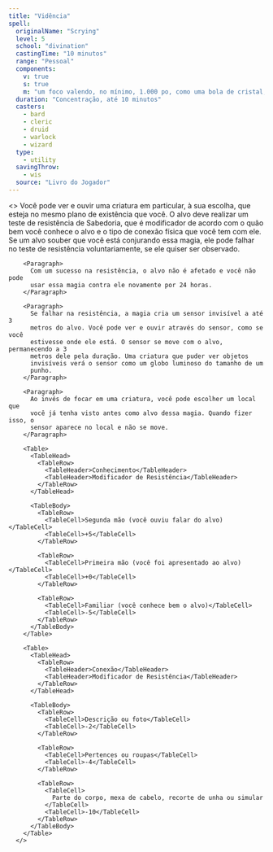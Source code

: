 ```yaml
---
title: "Vidência"
spell:
  originalName: "Scrying"
  level: 5
  school: "divination"
  castingTime: "10 minutos"
  range: "Pessoal"
  components:
    v: true
    s: true
    m: "um foco valendo, no mínimo, 1.000 po, como uma bola de cristal, espelho de prata ou fonte cheia de água benta"
  duration: "Concentração, até 10 minutos"
  casters:
    - bard
    - cleric
    - druid
    - warlock
    - wizard
  type:
    - utility
  savingThrow:
    - wis
  source: "Livro do Jogador"
---
```


<>
<Paragraph>
Você pode ver e ouvir uma criatura em particular, à sua escolha, que
esteja no mesmo plano de existência que você. O alvo deve realizar um
teste de resistência de Sabedoria, que é modificador de acordo com o
quão bem você conhece o alvo e o tipo de conexão física que você tem
com ele. Se um alvo souber que você está conjurando essa magia, ele
pode falhar no teste de resistência voluntariamente, se ele quiser ser
observado.
</Paragraph>

        <Paragraph>
          Com um sucesso na resistência, o alvo não é afetado e você não pode
          usar essa magia contra ele novamente por 24 horas.
        </Paragraph>

        <Paragraph>
          Se falhar na resistência, a magia cria um sensor invisível a até 3
          metros do alvo. Você pode ver e ouvir através do sensor, como se você
          estivesse onde ele está. O sensor se move com o alvo, permanecendo a 3
          metros dele pela duração. Uma criatura que puder ver objetos
          invisíveis verá o sensor como um globo luminoso do tamanho de um
          punho.
        </Paragraph>

        <Paragraph>
          Ao invés de focar em uma criatura, você pode escolher um local que
          você já tenha visto antes como alvo dessa magia. Quando fizer isso, o
          sensor aparece no local e não se move.
        </Paragraph>

        <Table>
          <TableHead>
            <TableRow>
              <TableHeader>Conhecimento</TableHeader>
              <TableHeader>Modificador de Resistência</TableHeader>
            </TableRow>
          </TableHead>

          <TableBody>
            <TableRow>
              <TableCell>Segunda mão (você ouviu falar do alvo)</TableCell>
              <TableCell>+5</TableCell>
            </TableRow>

            <TableRow>
              <TableCell>Primeira mão (você foi apresentado ao alvo)</TableCell>
              <TableCell>+0</TableCell>
            </TableRow>

            <TableRow>
              <TableCell>Familiar (você conhece bem o alvo)</TableCell>
              <TableCell>-5</TableCell>
            </TableRow>
          </TableBody>
        </Table>

        <Table>
          <TableHead>
            <TableRow>
              <TableHeader>Conexão</TableHeader>
              <TableHeader>Modificador de Resistência</TableHeader>
            </TableRow>
          </TableHead>

          <TableBody>
            <TableRow>
              <TableCell>Descrição ou foto</TableCell>
              <TableCell>-2</TableCell>
            </TableRow>

            <TableRow>
              <TableCell>Pertences ou roupas</TableCell>
              <TableCell>-4</TableCell>
            </TableRow>

            <TableRow>
              <TableCell>
                Parte do corpo, mexa de cabelo, recorte de unha ou simular
              </TableCell>
              <TableCell>-10</TableCell>
            </TableRow>
          </TableBody>
        </Table>
      </>
